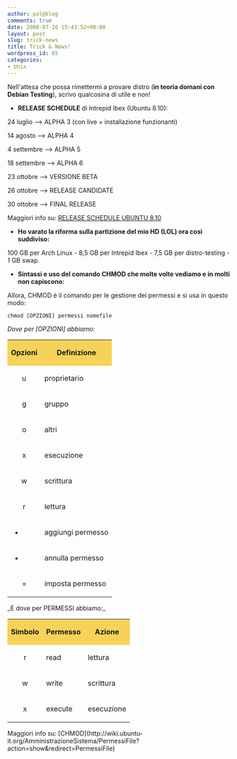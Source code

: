 ```yaml
---
author: pol@blog
comments: true
date: 2008-07-16 15:43:52+00:00
layout: post
slug: trick-news
title: Trick & News!
wordpress_id: 65
categories:
- Unix
---
```


Nell'attesa che possa rimettermi a provare distro (**in teoria domani con Debian Testing**), scrivo qualcosina di utile e non!



	
  * **RELEASE SCHEDULE** di Intrepid Ibex (Ubuntu 8.10):


24 luglio --> ALPHA 3 (con live + installazione funzionanti)

14 agosto --> ALPHA 4

4 settembre --> ALPHA 5

18 settembre --> ALPHA 6

23 ottobre --> VERSIONE BETA

26 ottobre --> RELEASE CANDIDATE

30 ottobre --> FINAL RELEASE

Maggiori info su: [RELEASE SCHEDULE UBUNTU 8.10](https://wiki.ubuntu.com/IntrepidReleaseSchedule)



	
  * **Ho varato la riforma sulla partizione del mio HD (LOL) ora così suddiviso:**


100 GB per Arch Linux - 8,5 GB per Intrepid Ibex - 7,5 GB per distro-testing - 1 GB swap.

	
  * **Sintassi e uso del comando CHMOD che molte volte vediamo e in molti non capiscono:**


Allora, CHMOD è il comando per le gestione dei permessi e si usa in questo modo:

`chmod [OPZIONI] permessi nomefile`

_Dove per [OPZIONI] abbiamo:_
<table border="0" >
<tbody >
<tr >

<td style="background-color:#f6d358;text-align:center;" >


**Opzioni**



</td>

<td style="background-color:#f6d358;text-align:center;" >


**Definizione**



</td>
</tr>
<tr >

<td style="text-align:center;" >


u



</td>

<td >


proprietario



</td>
</tr>
<tr >

<td style="text-align:center;" >


g



</td>

<td >


gruppo



</td>
</tr>
<tr >

<td style="text-align:center;" >


o



</td>

<td >


altri



</td>
</tr>
<tr >

<td style="text-align:center;" >


x



</td>

<td >


esecuzione



</td>
</tr>
<tr >

<td style="text-align:center;" >


w



</td>

<td >


scrittura



</td>
</tr>
<tr >

<td style="text-align:center;" >


r



</td>

<td >


lettura



</td>
</tr>
<tr >

<td style="text-align:center;" >


+



</td>

<td >


aggiungi permesso



</td>
</tr>
<tr >

<td style="text-align:center;" >


-



</td>

<td >


annulla permesso



</td>
</tr>
<tr >

<td style="text-align:center;" >


=



</td>

<td >


imposta permesso



</td>
</tr>
</tbody></table>
_E dove per PERMESSI abbiamo:_
<table border="0" >
<tbody >
<tr >

<td style="background-color:#f6d358;text-align:center;" >


**Simbolo**



</td>

<td style="background-color:#f6d358;text-align:center;" >


**Permesso**



</td>

<td style="background-color:#f6d358;text-align:center;" >


**Azione**



</td>
</tr>
<tr >

<td style="text-align:center;" >


r



</td>

<td >


read



</td>

<td >


lettura



</td>
</tr>
<tr >

<td style="text-align:center;" >


w



</td>

<td >


write



</td>

<td >


scrittura



</td>
</tr>
<tr >

<td style="text-align:center;" >


x



</td>

<td >


execute



</td>

<td >


esecuzione



</td>
</tr>
</tbody></table>
Maggiori info su: [CHMOD](http://wiki.ubuntu-it.org/AmministrazioneSistema/PermessiFile?action=show&redirect=PermessiFile)
